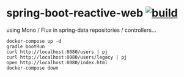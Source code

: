 spring-boot-reactive-web [![build](https://travis-ci.org/daggerok/reactive-spring.svg?branch=spring-boot-reactive-web)](https://travis-ci.org/daggerok/reactive-spring)
========================

using Mono / Flux in spring-data repositories / controllers...

```fish
docker-compose up -d
gradle bootRun
curl http://localhost:8080/users | pj
curl http://localhost:8080/users/legacy | pj
open http://localhost:8080/index.html
docker-compose down
```
